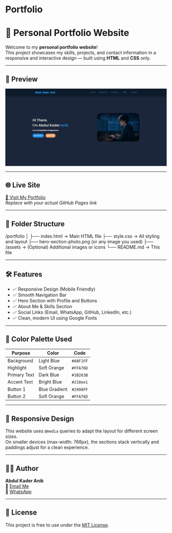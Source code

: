 # Portfolio
# 💼 Personal Portfolio Website

Welcome to my **personal portfolio website**!  
This project showcases my skills, projects, and contact information in a responsive and interactive design — built using **HTML** and **CSS** only.

---

## 📸 Preview

![Portfolio Screenshot](image.png)

---

## 🌐 Live Site

[🔗 Visit My Portfolio](https://anik071.github.io/portfolio/)  
_Replace with your actual GitHub Pages link_

---

## 📁 Folder Structure

/portfolio
│
├── index.html → Main HTML file
├── style.css → All styling and layout
├── hero-section-photo.png (or any image you used)
├── /assets → (Optional) Additional images or icons
└── README.md → This file

---

## 🛠️ Features

- ✅ Responsive Design (Mobile Friendly)
- ✅ Smooth Navigation Bar
- ✅ Hero Section with Profile and Buttons
- ✅ About Me & Skills Section
- ✅ Social Links (Email, WhatsApp, GitHub, LinkedIn, etc.)
- ✅ Clean, modern UI using Google Fonts

---

## 🎨 Color Palette Used

| Purpose       | Color           | Code       |
|---------------|------------------|------------|
| Background    | Light Blue       | `#A8F1FF`  |
| Highlight     | Soft Orange      | `#FFA76D`  |
| Primary Text  | Dark Blue        | `#1B263B`  |
| Accent Text   | Bright Blue      | `#218ee1`  |
| Button 1      | Blue Gradient    | `#2998FF`  |
| Button 2      | Soft Orange      | `#FFA76D`  |

---

## 📱 Responsive Design

This website uses `@media` queries to adapt the layout for different screen sizes.  
On smaller devices (max-width: 768px), the sections stack vertically and paddings adjust for a clean experience.

---

## 🧑‍💻 Author

**Abdul Kader Anik**  
📧 [Email Me](mailto:your-email@example.com)  
💬 [WhatsApp](https://wa.me/8801XXXXXXXXX)

---

## 📌 License

This project is free to use under the [MIT License](LICENSE).
